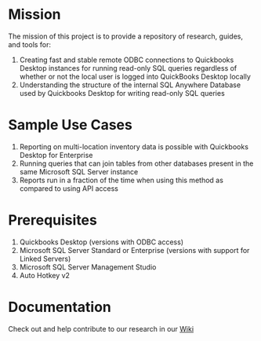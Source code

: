 # Mission

The mission of this project is to provide a repository of research, guides, and tools for:

1. Creating fast and stable remote ODBC connections to Quickbooks Desktop instances for running read-only SQL queries regardless of whether or not the local user is logged into QuickBooks Desktop locally  
2. Understanding the structure of the internal SQL Anywhere Database used by Quickbooks Desktop for writing read-only SQL queries

# Sample Use Cases

1. Reporting on multi-location inventory data is possible with Quickbooks Desktop for Enterprise  
2. Running queries that can join tables from other databases present in the same Microsoft SQL Server instance  
3. Reports run in a fraction of the time when using this method as compared to using API access

# Prerequisites

1. Quickbooks Desktop (versions with ODBC access)  
2. Microsoft SQL Server Standard or Enterprise (versions with support for Linked Servers)
3. Microsoft SQL Server Management Studio
4. Auto Hotkey v2

# Documentation

Check out and help contribute to our research in our [Wiki](https://github.com/chadbuildsthings/qbd-db-research/wiki)
